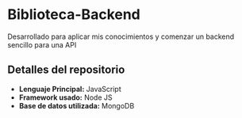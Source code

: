 # Biblioteca-Backend

Desarrollado para aplicar mis conocimientos y comenzar un backend sencillo para una API

## Detalles del repositorio

- **Lenguaje Principal:** JavaScript
- **Framework usado:** Node JS
- **Base de datos utilizada:** MongoDB


    
